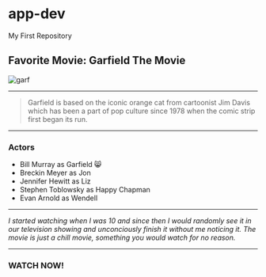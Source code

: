 # app-dev
My First Repository

## Favorite Movie:  Garfield The Movie
![garf](https://github.com/Leyoooor/app-dev/assets/153332706/faeca59e-7384-43a5-89cf-567c1c4f882d)

---

> Garfield is based on the iconic orange cat from cartoonist Jim Davis which has been a part of pop culture since 1978 when the comic strip first began its run.

---

### Actors
- Bill Murray as Garfield 😸
- Breckin Meyer as Jon
- Jennifer Hewitt as Liz
- Stephen Toblowsky as Happy Chapman
- Evan Arnold as Wendell

---

*I started watching when I was 10 and since then I would randomly see it in our television showing and unconciously finish it without me noticing it. The movie is just a chill movie, something you would watch for no reason.*

---

### WATCH NOW!
